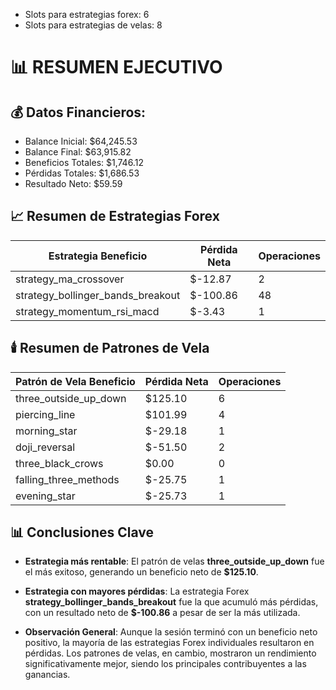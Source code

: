 * Slots para estrategias forex: 6 
* Slots para estrategias de velas: 8

# 📊 RESUMEN EJECUTIVO

## 💰 Datos Financieros:

* Balance Inicial: $64,245.53
* Balance Final: $63,915.82
* Beneficios Totales: $1,746.12
* Pérdidas Totales: $1,686.53
* Resultado Neto: $59.59

## 📈 Resumen de Estrategias Forex

Estrategia	Beneficio | Pérdida Neta	 | Operaciones
--- | --- | ---
strategy_ma_crossover	|   $-12.87	 | 2
strategy_bollinger_bands_breakout	|   $-100.86	 | 48
strategy_momentum_rsi_macd	|   $-3.43	 | 1

## 🕯️ Resumen de Patrones de Vela
Patrón de Vela	Beneficio | Pérdida Neta	 | Operaciones
--- | --- | ---
three_outside_up_down	|   $125.10	 | 6
piercing_line	|   $101.99	 | 4
morning_star	|   $-29.18	 | 1
doji_reversal	|   $-51.50	 | 2
three_black_crows	|   $0.00	 | 0
falling_three_methods	|   $-25.75	 | 1
evening_star	|   $-25.73	 | 1

## 📊 Conclusiones Clave

* **Estrategia más rentable**: El patrón de velas **three_outside_up_down** fue el más exitoso, generando un beneficio neto de **$125.10**.

* **Estrategia con mayores pérdidas**: La estrategia Forex **strategy_bollinger_bands_breakout** fue la que acumuló más pérdidas, con un resultado neto de **$-100.86** a pesar de ser la más utilizada.

* **Observación General**: Aunque la sesión terminó con un beneficio neto positivo, la mayoría de las estrategias Forex individuales resultaron en pérdidas. Los patrones de velas, en cambio, mostraron un rendimiento significativamente mejor, siendo los principales contribuyentes a las ganancias.



